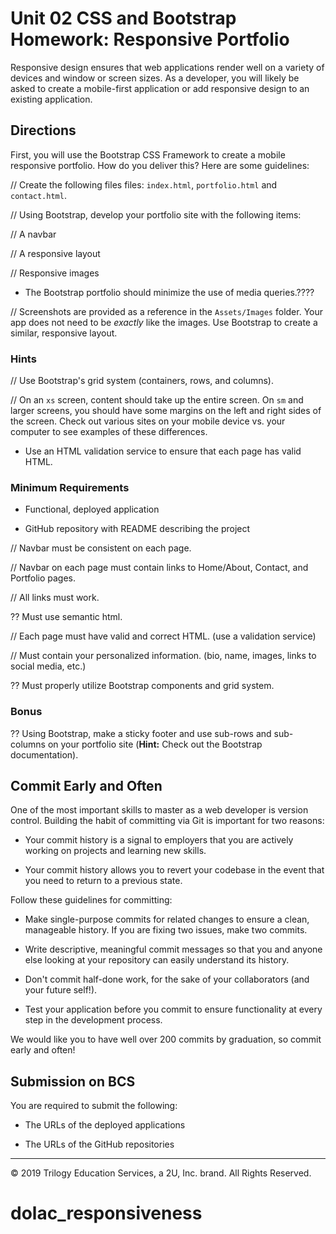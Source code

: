 # Unit 02 CSS and Bootstrap Homework: Responsive Portfolio

Responsive design ensures that web applications render well on a variety of devices and window or screen sizes. As a developer, you will likely be asked to create a mobile-first application or add responsive design to an existing application. 


## Directions

First, you will use the Bootstrap CSS Framework to create a mobile responsive portfolio. How do you deliver this? Here are some guidelines:

// Create the following files files: `index.html`, `portfolio.html` and `contact.html`.

// Using Bootstrap, develop your portfolio site with the following items:

   // A navbar

   // A responsive layout

   // Responsive images

* The Bootstrap portfolio should minimize the use of media queries.????

// Screenshots are provided as a reference in the `Assets/Images` folder. Your app does not need to be _exactly_ like the images. Use Bootstrap to create a similar, responsive layout.

### Hints

// Use Bootstrap's grid system (containers, rows, and columns).

// On an `xs` screen, content should take up the entire screen. On `sm` and larger screens, you should have some margins on the left and right sides of the screen. Check out various sites on your mobile device vs. your computer to see examples of these differences.

* Use an HTML validation service to ensure that each page has valid HTML.

### Minimum Requirements

* Functional, deployed application

* GitHub repository with README describing the project

// Navbar must be consistent on each page.

// Navbar on each page must contain links to Home/About, Contact, and Portfolio pages.

// All links must work.

?? Must use semantic html.

// Each page must have valid and correct HTML. (use a validation service)

// Must contain your personalized information. (bio, name, images, links to social media, etc.)

?? Must properly utilize Bootstrap components and grid system.


### Bonus

?? Using Bootstrap, make a sticky footer and use sub-rows and sub-columns on your portfolio site (**Hint:** Check out the Bootstrap documentation).


## Commit Early and Often

One of the most important skills to master as a web developer is version control. Building the habit of committing via Git is important for two reasons:

* Your commit history is a signal to employers that you are actively working on projects and learning new skills.

* Your commit history allows you to revert your codebase in the event that you need to return to a previous state.

Follow these guidelines for committing:

* Make single-purpose commits for related changes to ensure a clean, manageable history. If you are fixing two issues, make two commits.

* Write descriptive, meaningful commit messages so that you and anyone else looking at your repository can easily understand its history.

* Don't commit half-done work, for the sake of your collaborators (and your future self!).

* Test your application before you commit to ensure functionality at every step in the development process.

We would like you to have well over 200 commits by graduation, so commit early and often!


## Submission on BCS

You are required to submit the following:

* The URLs of the deployed applications

* The URLs of the GitHub repositories

- - -

© 2019 Trilogy Education Services, a 2U, Inc. brand. All Rights Reserved.
# dolac_responsiveness
